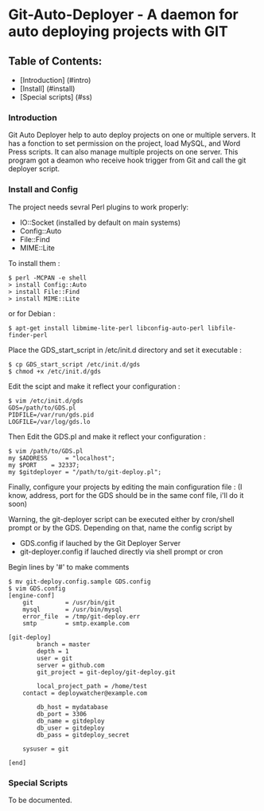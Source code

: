 Git-Auto-Deployer - A daemon for auto deploying projects with GIT
=================================================================

Table of Contents:
------------------

* [Introduction] (#intro)
* [Install] (#install)
* [Special scripts] (#ss)


<a name="intro"></a>
### Introduction
Git Auto Deployer help to auto deploy projects on one or multiple servers. 
It has a fonction to set permission on the project, load MySQL, and Word Press scripts. 
It can also manage multiple projects on one server.
This program got a deamon who receive hook trigger from Git and call the git deployer script.

<a name="install"></a>
### Install and Config
The project needs sevral Perl plugins to work properly:

* IO::Socket (installed by default on main systems)
* Config::Auto
* File::Find
* MIME::Lite

To install them : 


```
$ perl -MCPAN -e shell
> install Config::Auto
> install File::Find
> install MIME::Lite

```

or for Debian :

```
$ apt-get install libmime-lite-perl libconfig-auto-perl libfile-finder-perl
```

Place the GDS_start_script in /etc/init.d directory and set it executable :

```
$ cp GDS_start_script /etc/init.d/gds
$ chmod +x /etc/init.d/gds
```

Edit the scipt and make it reflect your configuration :

```
$ vim /etc/init.d/gds
GDS=/path/to/GDS.pl
PIDFILE=/var/run/gds.pid
LOGFILE=/var/log/gds.lo
```

Then Edit the GDS.pl and make it reflect your configuration :

```
$ vim /path/to/GDS.pl
my $ADDRESS 	= "localhost";
my $PORT 	= 32337;
my $gitdeployer = "/path/to/git-deploy.pl";

```

Finally, configure your projects by editing the main configuration file :
(I know, address, port for the GDS should be in the same conf file, i'll do it soon)

Warning, the git-deployer script can be executed either by cron/shell prompt or by the GDS. Depending on that, name the config script by
* GDS.config if lauched by the Git Deployer Server
* git-deployer.config if lauched directly via shell prompt or cron

Begin lines by '#' to make comments

```
$ mv git-deploy.config.sample GDS.config
$ vim GDS.config
[engine-conf]
	git 		= /usr/bin/git
	mysql 		= /usr/bin/mysql
	error_file	= /tmp/git-deploy.err
	smtp		= smtp.example.com

[git-deploy]
        branch = master
        depth = 1
        user = git
        server = github.com
        git_project = git-deploy/git-deploy.git

        local_project_path = /home/test
	contact	= deploywatcher@example.com

        db_host = mydatabase
        db_port = 3306
        db_name = gitdeploy
        db_user = gitdeploy
        db_pass = gitdeploy_secret

	sysuser = git

[end]
```

<a name="ss"></a>
### Special Scripts

To be documented.
